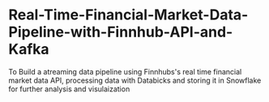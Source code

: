 # Real-Time-Financial-Market-Data-Pipeline-with-Finnhub-API-and-Kafka
To Build a atreaming data pipeline using Finnhubs's real time financial market data API, processing data with Databicks and storing it in Snowflake for further analysis and visulaization
